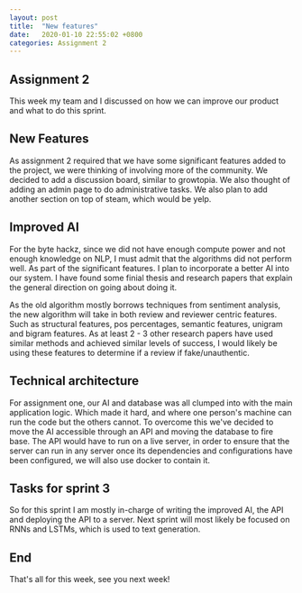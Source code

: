 ```yaml
---
layout: post
title:  "New features"
date:   2020-01-10 22:55:02 +0800
categories: Assignment 2
---
```


## Assignment 2
This week my team and I discussed on how we can improve our product and what to do this sprint.
## New Features
As assignment 2 required that we have some significant features added to the project, we were thinking of involving more of the community. We decided to add a discussion board, similar to 
growtopia. We also thought of adding an admin page to do administrative tasks. We also plan to add another section on top of steam, which would be yelp.

## Improved AI
For the byte hackz, since we did not have enough compute power and not enough knowledge on NLP, I must admit that the algorithms did not perform well. As part of the significant features. I plan to incorporate a better AI into our system. I have found some finial thesis and research papers that explain the general direction on going about doing it. 

As the old algorithm mostly borrows techniques from sentiment analysis, the new algorithm will take in both review and reviewer centric features. Such as structural features, pos percentages, semantic features, unigram and bigram features. As at least 2 - 3 other research papers have used similar methods and achieved similar levels of success, I would likely be using these features to determine if a review if fake/unauthentic. 

## Technical architecture
For assignment one, our AI and database was all clumped into with the main application logic. Which made it hard, and where one person's machine can run the code but the others cannot. To overcome this we've decided to move the AI accessible through an API and moving the database to fire base. The API would have to run on a live server, in order to ensure that the server can run in any server once its dependencies and configurations have been configured, we will also use docker to contain it. 


## Tasks for sprint 3
So for this sprint I am mostly in-charge of writing the improved AI, the API and deploying the API to a server. Next sprint will most likely be focused on RNNs and LSTMs, which is used to text generation. 

## End
That's all for this week, see you next week!
